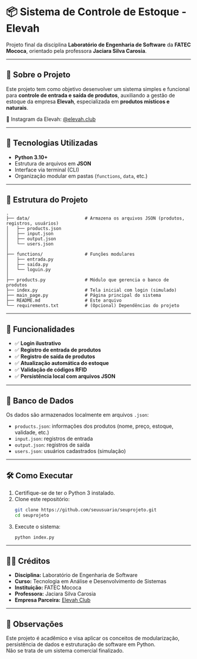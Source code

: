 # 📦 Sistema de Controle de Estoque - Elevah

Projeto final da disciplina **Laboratório de Engenharia de Software** da **FATEC Mococa**, orientado pela professora **Jaciara Silva Carosia**.

---

## 🧿 Sobre o Projeto

Este projeto tem como objetivo desenvolver um sistema simples e funcional para **controle de entrada e saída de produtos**, auxiliando a gestão de estoque da empresa **Elevah**, especializada em **produtos místicos e naturais**.

🔗 Instagram da Elevah: [@elevah.club](https://www.instagram.com/elevah.club/)

---

## 🧰 Tecnologias Utilizadas

- **Python 3.10+**
- Estrutura de arquivos em **JSON**
- Interface via terminal (CLI)
- Organização modular em pastas (`functions`, `data`, etc.)

---

## 📂 Estrutura do Projeto

```
.
├── data/                     # Armazena os arquivos JSON (produtos, registros, usuários)
│   ├── products.json
│   ├── input.json
│   ├── output.json
│   └── users.json
│
├── functions/                # Funções modulares
│   ├── entrada.py
│   ├── saida.py
│   └── loguin.py
│
├── products.py               # Módulo que gerencia o banco de produtos
├── index.py                  # Tela inicial com login (simulado)
├── main_page.py              # Página principal do sistema
├── README.md                 # Este arquivo
└── requirements.txt          # (Opcional) Dependências do projeto
```

---

## 🔄 Funcionalidades

- ✅ **Login ilustrativo**
- ✅ **Registro de entrada de produtos**
- ✅ **Registro de saída de produtos**
- ✅ **Atualização automática do estoque**
- ✅ **Validação de códigos RFID**
- ✅ **Persistência local com arquivos JSON**

---

## 📁 Banco de Dados

Os dados são armazenados localmente em arquivos `.json`:

- `products.json`: informações dos produtos (nome, preço, estoque, validade, etc.)
- `input.json`: registros de entrada
- `output.json`: registros de saída
- `users.json`: usuários cadastrados (simulação)

---

## 🛠 Como Executar

1. Certifique-se de ter o Python 3 instalado.
2. Clone este repositório:
   ```bash
   git clone https://github.com/seuusuario/seuprojeto.git
   cd seuprojeto
   ```
3. Execute o sistema:
   ```bash
   python index.py
   ```

---

## 👩‍🏫 Créditos

- **Disciplina:** Laboratório de Engenharia de Software  
- **Curso:** Tecnologia em Análise e Desenvolvimento de Sistemas  
- **Instituição:** FATEC Mococa  
- **Professora:** Jaciara Silva Carosia  
- **Empresa Parceira:** [Elevah Club](https://www.instagram.com/elevah.club/)

---

## 📌 Observações

Este projeto é acadêmico e visa aplicar os conceitos de modularização, persistência de dados e estruturação de software em Python.  
Não se trata de um sistema comercial finalizado.
